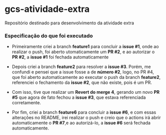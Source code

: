 # gcs-atividade-extra

Repositório destinado para desenvolvimento da atividade extra

### Especificação do que foi executado

- Primeiramente criei a branch <b>feature1</b> para concluir a <b>issue #1</b>, onde ao realizar o push, foi aberto utomaticamente um <b>PR #2</b>, e ao autorizar o <b>PR #2</b>, a <b>issue #1</b> foi fechada automaticamente

- Depois criei a branch <b>feature2</b> para resolver a <b>issue #3</b>. Porém, me confundi e pensei que a issue fosse a de <b>número #2</b>, logo, no PR #4, que foi aberto automaticamente ao executar o push da branch <b>feature2</b>, referenciei o fechamento da <b>issue #2</b>, que não existe, pois é um PR. 

- Com isso, tive que realizar um <b>Revert do merge 4</b>, gerando um novo <b>PR #5</b> que agora de fato fechou a <b>issue #3</b>, que estava referenciada corretamente.

- Por fim, criei a branch <b>feature6</b> para concluir a <b>issue #6</b>, e com essas alterações no README, irei realizar o push e creio que o actions irá abrir automaticamente o <b>PR #7</b>,e  ao autorizá-lo, a <b>issue #6</b> será fechada automaticamente.
